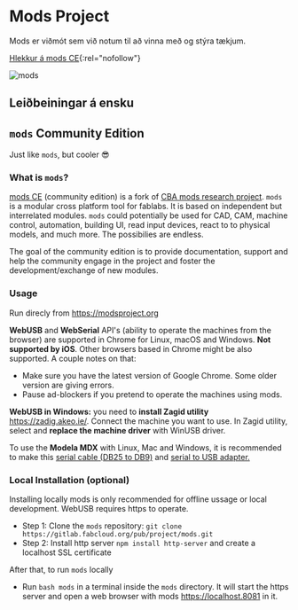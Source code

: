 # Mods Project

Mods er viðmót sem við notum til að vinna með og stýra tækjum.

[Hlekkur á mods CE](https://modsproject.org){:rel="nofollow"}

![mods](https://gitlab.fabcloud.org/pub/project/mods/-/raw/master/mods.webp)

## Leiðbeiningar á ensku



## `mods` Community Edition

Just like `mods`, but cooler :sunglasses:

### What is `mods`?

[mods CE](https://modsproject.org) (community edition) is a fork of [CBA mods research project](https://gitlab.cba.mit.edu/pub/mods). `mods` is a modular cross platform tool for fablabs. It is based on independent but interrelated modules. `mods` could potentially be used for CAD, CAM, machine control, automation, building UI, read input devices, react to to physical models, and much more. The possibilies are endless.

The goal of the community edition is to provide documentation, support and help the community engage in the project and foster the development/exchange of new modules.

### Usage

Run direcly from https://modsproject.org

**WebUSB** and **WebSerial** API's (ability to operate the machines from the browser) are supported in Chrome for Linux, macOS and Windows. **Not supported by iOS**. Other browsers based in Chrome might be also supported. A couple notes on that:

- Make sure you have the latest version of Google Chrome. Some older version are giving errors.
- Pause ad-blockers if you pretend to operate the machines using mods.

**WebUSB in Windows:** you need to **install Zagid utility** https://zadig.akeo.ie/. Connect the machine you want to use. In Zagid utility, select and **replace the machine driver** with WinUSB driver.

To use the **Modela MDX** with Linux, Mac and Windows, it is recommended to make this [serial cable (DB25 to DB9)](http://fabacademy.org/archives/2015/doc/millingPCBs.html) and [serial to USB adapter.](https://www.startech.com/en-us/cards-adapters/icusb232v2)

### Local Installation (optional)

Installing locally mods is only recommended for offline ussage or local development. WebUSB requires https to operate.

- Step 1: Clone the `mods` repository: `git clone https://gitlab.fabcloud.org/pub/project/mods.git`
- Step 2: Install http server `npm install http-server` and create a localhost SSL certificate

After that, to run `mods` locally

- Run `bash mods` in a terminal inside the `mods` directory. It will start the https server and open a web browser with mods https://localhost.8081 in it.  

